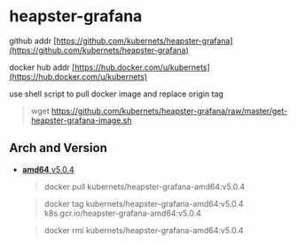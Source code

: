 # heapster-grafana

github addr [https://github.com/kubernets/heapster-grafana](https://github.com/kubernets/heapster-grafana)

docker hub addr [https://hub.docker.com/u/kubernets](https://hub.docker.com/u/kubernets)

use shell script to pull docker image and replace origin tag

> wget https://github.com/kubernets/heapster-grafana/raw/master/get-heapster-grafana-image.sh

## Arch and Version

- [**amd64** v5.0.4](https://hub.docker.com/r/kubernets/heapster-grafana-amd64)

    > docker pull kubernets/heapster-grafana-amd64:v5.0.4

    > docker tag kubernets/heapster-grafana-amd64:v5.0.4 k8s.gcr.io/heapster-grafana-amd64:v5.0.4 

    > docker rmi kubernets/heapster-grafana-amd64:v5.0.4
